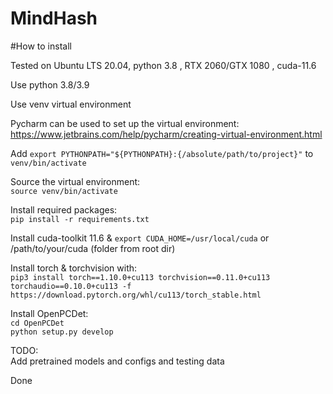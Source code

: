 # MindHash

#How to install

Tested on Ubuntu LTS 20.04, python 3.8 , RTX 2060/GTX 1080 , cuda-11.6

Use python 3.8/3.9

Use venv virtual environment

Pycharm can be used to set up the virtual environment:\
https://www.jetbrains.com/help/pycharm/creating-virtual-environment.html

Add `export PYTHONPATH="${PYTHONPATH}:{/absolute/path/to/project}"` to `venv/bin/activate` 

Source the virtual environment:\
`source venv/bin/activate`

Install required packages:\
`pip install -r requirements.txt` 

Install cuda-toolkit 11.6 & `export CUDA_HOME=/usr/local/cuda` or /path/to/your/cuda (folder from root dir)

Install torch & torchvision with:\
`pip3 install torch==1.10.0+cu113 torchvision==0.11.0+cu113 torchaudio==0.10.0+cu113 -f https://download.pytorch.org/whl/cu113/torch_stable.html`

Install OpenPCDet:\
`cd OpenPCDet`\
`python setup.py develop`

TODO:\
Add pretrained models and configs and testing data

Done
